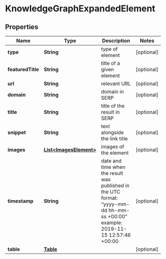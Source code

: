 

# KnowledgeGraphExpandedElement


## Properties

| Name | Type | Description | Notes |
|------------ | ------------- | ------------- | -------------|
|**type** | **String** | type of element |  [optional] |
|**featuredTitle** | **String** | title of a given element |  [optional] |
|**url** | **String** | relevant URL |  [optional] |
|**domain** | **String** | domain in SERP |  [optional] |
|**title** | **String** | title of the result in SERP |  [optional] |
|**snippet** | **String** | text alongside the link title |  [optional] |
|**images** | [**List&lt;ImagesElement&gt;**](ImagesElement.md) | images of the element |  [optional] |
|**timestamp** | **String** | date and time when the result was published in the UTC format: “yyyy-mm-dd hh-mm-ss +00:00” example: 2019-11-15 12:57:46 +00:00 |  [optional] |
|**table** | [**Table**](Table.md) |  |  [optional] |




